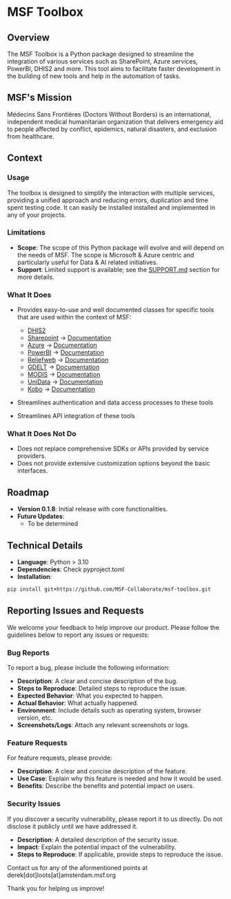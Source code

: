 # MSF Toolbox

## Overview

The MSF Toolbox is a Python package designed to streamline the integration of various services such as SharePoint, Azure services, PowerBI, DHIS2 and more. This tool aims to facilitate faster development in the building of new tools and help in the automation of tasks. 

## MSF's Mission

Médecins Sans Frontières (Doctors Without Borders) is an international, independent medical humanitarian organization that delivers emergency aid to people affected by conflict, epidemics, natural disasters, and exclusion from healthcare.

## Context

### Usage
The toolbox is designed to simplify the interaction with multiple services, providing a unified approach and reducing errors, duplication and time spent testing code. It can easily be installed installed and implemented in any of your projects.

### Limitations
- **Scope**: The scope of this Python package will evolve and will depend on the needs of MSF. The scope is Microsoft & Azure centric and particularly useful for Data & AI related initiatives. 
- **Support**: Limited support is available; see the [SUPPORT.md](SUPPORT.md) section for more details.

### What It Does
- Provides easy-to-use and well documented classes for specific tools that are used within the context of MSF:
    - [DHIS2](https://dhis2.org/)
    - [Sharepoint](https://www.microsoft.com/nl-nl/microsoft-365/sharepoint/collaboration) -> [Documentation](./src/msftoolbox/sharepoint/README.md)
    - [Azure](https://azure.microsoft.com/) -> [Documentation](./src/msftoolbox/azure/README.md)
    - [PowerBI](https://www.microsoft.com/nl-nl/power-platform/products/power-bi) -> [Documentation](./src/msftoolbox/powerbi/README.md)
    - [Reliefweb](https://reliefweb.int/) -> [Documentation](./src/msftoolbox/reliefweb/README.md)
    - [GDELT](https://www.gdeltproject.org/) -> [Documentation](./src/msftoolbox/gdelt/README.md)
    - [MODIS](https://modis.ornl.gov/data/modis_webservice.html) -> [Documentation](./src/msftoolbox/modis/README.md)
    - [UniData](https://spinco.atlassian.net/servicedesk/customer/portal/1/article/209846273) -> [Documentation](./src/msftoolbox/unidata/README.md)
    - [Kobo](https://support.kobotoolbox.org/) -> [Documentation](./src/msftoolbox/kobo/README.md)

- Streamlines authentication and data access processes to these tools
- Streamlines API integration of these tools

### What It Does Not Do
- Does not replace comprehensive SDKs or APIs provided by service providers.
- Does not provide extensive customization options beyond the basic interfaces.

## Roadmap

- **Version 0.1.8**: Initial release with core functionalities.
- **Future Updates**:
  - To be determined

## Technical Details

- **Language**: Python > 3.10
- **Dependencies**: Check pyproject.toml
- **Installation**:

```bash
pip install git+https://github.com/MSF-Collaborate/msf-toolbox.git
```

## Reporting Issues and Requests

We welcome your feedback to help improve our product. Please follow the guidelines below to report any issues or requests:

### Bug Reports

To report a bug, please include the following information:

- **Description**: A clear and concise description of the bug.
- **Steps to Reproduce**: Detailed steps to reproduce the issue.
- **Expected Behavior**: What you expected to happen.
- **Actual Behavior**: What actually happened.
- **Environment**: Include details such as operating system, browser version, etc.
- **Screenshots/Logs**: Attach any relevant screenshots or logs.


### Feature Requests

For feature requests, please provide:

- **Description**: A clear and concise description of the feature.
- **Use Case**: Explain why this feature is needed and how it would be used.
- **Benefits**: Describe the benefits and potential impact on users.


### Security Issues

If you discover a security vulnerability, please report it to us directly. Do not disclose it publicly until we have addressed it.

- **Description**: A detailed description of the security issue.
- **Impact**: Explain the potential impact of the vulnerability.
- **Steps to Reproduce**: If applicable, provide steps to reproduce the issue.

Contact us for any of the aformentioned points at derek[dot]loots[at]amsterdam.msf.org

Thank you for helping us improve!
